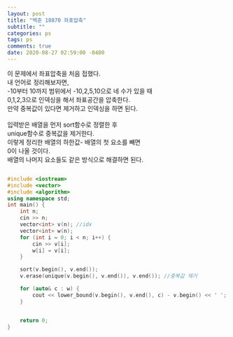 ```yaml
---
layout: post
title: "백준 18870 좌표압축"
subtitle: ""
categories: ps
tags: ps
comments: true
date: 2020-08-27 02:59:00 -0400
---
```


이 문제에서 좌표압축을 처음 접했다.		
내 언어로 정리해보자면,		
-10부터 10까지 범위에서 -10,2,5,10으로 네 수가 있을 때	
0,1,2,3으로 인덱싱을 해서 좌표공간을 압축한다.	
만약 중복값이 있다면 제거하고 인덱싱을 하면 된다.	
<br>
입력받은 배열을 먼저 sort함수로 정렬한 후	
unique함수로 중복값을 제거한다.		
이렇게 정리한 배열의 하한값- 배열의 첫 요소를 빼면	
0이 나올 것이다.	
배열의 나머지 요소들도 같은 방식으로 해결하면 된다. 	

```cpp

#include <iostream>
#include <vector>
#include <algorithm>
using namespace std;
int main() {
	int n;
	cin >> n;
	vector<int> v(n); //idx
	vector<int> w(n);
	for (int i = 0; i < n; i++) {
		cin >> v[i];
		w[i] = v[i];
	}

	sort(v.begin(), v.end()); 
	v.erase(unique(v.begin(), v.end()), v.end()); //중복값 제거

	for (auto& c : w) {
		cout << lower_bound(v.begin(), v.end(), c) - v.begin() << ' ';
	}


	return 0;
}
```